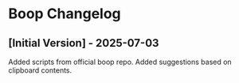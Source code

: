 # Boop Changelog

## [Initial Version] - 2025-07-03
Added scripts from official boop repo.
Added suggestions based on clipboard contents.